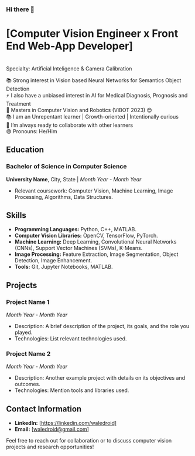 ### Hi there 👋

<!-- -->
# [Computer Vision Engineer x Front End Web-App Developer]  
<br>Specialty: Artificial Inteligence & Camera Calibration <br>

📚 Strong interest in Vision based Neural Networks for Semantics Object Detection <br>
⚡ I also have a unbiased interest in AI for Medical Diagnosis, Prognosis and Treatment <br>
📝 Masters in Computer Vision and Robotics (ViBOT 2023) 😊 <br>
📚 I am an Unrepentant learner | Growth-oriented | Intentionally curious <br>
👯 I’m always ready to collaborate with other learners <br>
😄 Pronouns: He/Him


## Education

### Bachelor of Science in Computer Science
**University Name**, City, State | *Month Year - Month Year*
- Relevant coursework: Computer Vision, Machine Learning, Image Processing, Algorithms, Data Structures.

## Skills

- **Programming Languages:** Python, C++, MATLAB.
- **Computer Vision Libraries:** OpenCV, TensorFlow, PyTorch.
- **Machine Learning:** Deep Learning, Convolutional Neural Networks (CNNs), Support Vector Machines (SVMs), K-Means.
- **Image Processing:** Feature Extraction, Image Segmentation, Object Detection, Image Enhancement.
- **Tools:** Git, Jupyter Notebooks, MATLAB.

## Projects

### Project Name 1
*Month Year - Month Year*
- Description: A brief description of the project, its goals, and the role you played.
- Technologies: List relevant technologies used.

### Project Name 2
*Month Year - Month Year*
- Description: Another example project with details on its objectives and outcomes.
- Technologies: Mention tools and libraries used.

## Contact Information

- **LinkedIn:** [https://linkedin.com/waledroid]
- **Email:** [waledroid@gmail.com]

Feel free to reach out for collaboration or to discuss computer vision projects and research opportunities!
